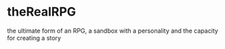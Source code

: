 # theRealRPG
the ultimate form of an RPG, a sandbox with a personality and the capacity for creating a story
